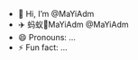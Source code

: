 - 👋 Hi, I’m @MaYiAdm
- ✈️ 蚂蚁🐜MaYiAdm @MaYiAdm
- 😄 Pronouns: ...
- ⚡ Fun fact: ...

<!---
MaYiAdm/MaYiAdm is a ✨ special ✨ repository because its `README.md` (this file) appears on your GitHub profile.
You can click the Preview link to take a look at your changes.
--->
